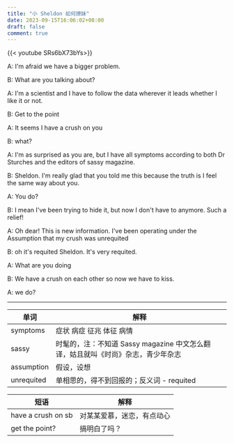 ```yaml
---
title: "小 Sheldon 如何撩妹"
date: 2023-09-15T16:06:02+08:00
draft: false
comment: true
---
```


{{< youtube SRs6bX73bYs>}}

A: I'm afraid we have a bigger problem.

B: What are you talking about?

A: I'm a scientist and I have to follow the data wherever it leads whether I like it or not.

B: Get to the point

A: It seems I have a crush on you

B: what?

A: I'm as surprised as you are, but I have all symptoms according to both Dr Sturches and the editors of sassy magazine.

B: Sheldon. I'm really glad that you told me this because the truth is I feel the same way about you.

A: You do?

B: I mean I've been trying to hide it, but now I don't have to anymore. Such a relief!

A: Oh dear! This is new information. I've been operating under the Assumption that my crush was unrequited

B: oh it's requited Sheldon. It's very requited.

A: What are you doing

B: We have a crush on each other so now we have to kiss.

A: we do?

---

单词          | 解释
------------- | -------------------------------
symptoms      | 症状 病症 征兆 体征 病情
sassy         | 时髦的，注：不知道 Sassy magazine 中文怎么翻译，姑且就叫《时尚》杂志，青少年杂志
assumption    | 假设，设想
unrequited    | 单相思的，得不到回报的；反义词 - requited 
 

短语               | 解释
------------------ | ----------------------
have a crush on sb | 对某某爱慕，迷恋，有点动心
get the point?     | 搞明白了吗？



